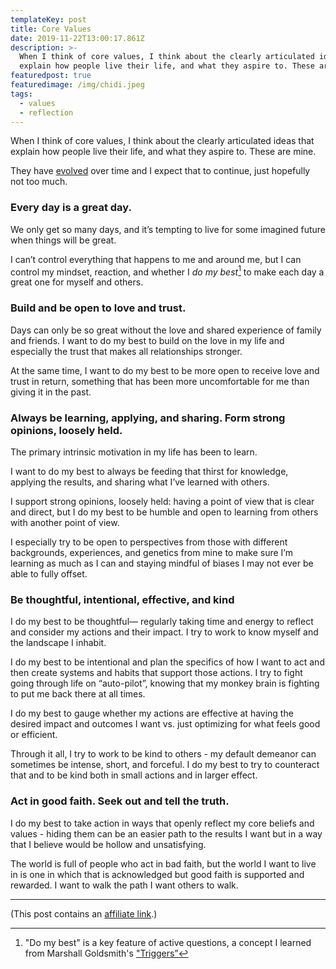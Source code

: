```yaml
---
templateKey: post
title: Core Values
date: 2019-11-22T13:00:17.861Z
description: >-
  When I think of core values, I think about the clearly articulated ideas that
  explain how people live their life, and what they aspire to. These are mine.
featuredpost: true
featuredimage: /img/chidi.jpeg
tags:
  - values
  - reflection
---
```

When I think of core values, I think about the clearly articulated ideas that explain how people live their life, and what they aspire to. These are mine. 

They have [evolved](https://github.com/craigsturgis/philosophy/commits/master/life/core-values.md) over time and I expect that to continue, just hopefully not too much.

### Every day is a great day.

We only get so many days, and it’s tempting to live for some imagined future when things will be great. 

I can’t control everything that happens to me and around me, but I can control my mindset, reaction, and whether I _do my best_[^1] to make each day a great one for myself and others. 

### Build and be open to love and trust.

Days can only be so great without the love and shared experience of family and friends. I want to do my best to build on the love in my life and especially the trust that makes all relationships stronger.

At the same time, I want to do my best to be more open to receive love and trust in return, something that has been more uncomfortable for me than giving it in the past.

### Always be learning,  applying, and sharing. Form strong opinions, loosely held.

The primary intrinsic motivation in my life has been to learn.

I want to do my best to always be feeding that thirst for knowledge, applying the results, and sharing what I’ve learned with others. 

I support strong opinions, loosely held: having a point of view that is clear and direct, but I do my best to be humble and open to learning from others with another point of view. 

I especially try to be open to perspectives from those with different backgrounds, experiences, and genetics from mine to make sure I’m learning as much as I can and staying mindful of biases I may not ever be able to fully offset.

### Be thoughtful, intentional, effective, and kind

I do my best to be thoughtful— regularly taking time and energy to reflect and consider my actions and their impact. I try to work to know myself and the landscape I inhabit.

I do my best to be intentional and plan the specifics of how I want to act and then create systems and habits that support those actions. I try to fight going through life on “auto-pilot”, knowing that my monkey brain is fighting to put me back there at all times.

I do my best to gauge whether my actions are effective at having the desired impact and outcomes I want vs. just optimizing for what feels good or efficient.

Through it all, I try to work to be kind to others - my default demeanor can sometimes be intense, short, and forceful. I do my best to try to counteract that and to be kind both in small actions and in larger effect.

### Act in good faith. Seek out and tell the truth.

I do my best to take action in ways that openly reflect my core beliefs and values - hiding them can be an easier path to the results I want but in a way that I believe would be hollow and unsatisfying.

The world is full of people who act in bad faith, but the world I want to live in is one in which that is acknowledged but good faith is supported and rewarded. I want to walk the path I want others to walk.

---- 
[^1]: "Do my best" is a key feature of active questions, a concept I learned from Marshall Goldsmith's ["Triggers”](https://amzn.to/349xeD5)

(This post contains an [affiliate link](https://craigsturgis.com/affiliate-links).) 
